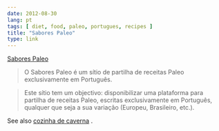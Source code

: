 ```yaml
---
date: 2012-08-30
lang: pt
tags: [ diet, food, paleo, portugues, recipes ]
title: "Sabores Paleo"
type: link
---
```


[Sabores Paleo](http://saborespaleo.com/)

> O Sabores Paleo é um sítio de partilha de receitas Paleo
> exclusivamente em Português.

> Este sítio tem um objectivo: disponibilizar uma plataforma para
> partilha de receitas Paleo, escritas exclusivamente em Português,
> qualquer que seja a sua variação (Europeu, Brasileiro, etc.).

See also [cozinha de caverna](http://blog.cozinhadecaverna.com) .

